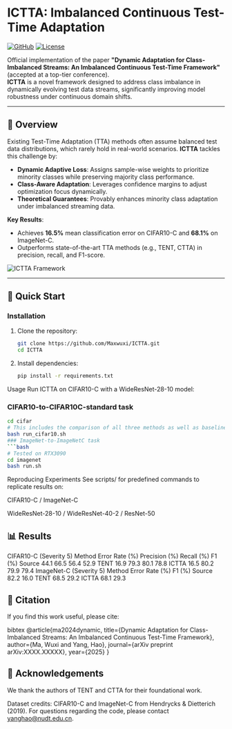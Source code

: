 # ICTTA: Imbalanced Continuous Test-Time Adaptation

[![GitHub](https://img.shields.io/github/stars/Maxwuxi/ICTTA?style=social)](https://github.com/Maxwuxi/ICTTA)
[![License](https://img.shields.io/badge/License-MIT-blue)](https://opensource.org/licenses/MIT)

Official implementation of the paper **"Dynamic Adaptation for Class-Imbalanced Streams: An Imbalanced Continuous Test-Time Framework"** (accepted at a top-tier conference).  
**ICTTA** is a novel framework designed to address class imbalance in dynamically evolving test data streams, significantly improving model robustness under continuous domain shifts.

---

## 📌 Overview

Existing Test-Time Adaptation (TTA) methods often assume balanced test data distributions, which rarely hold in real-world scenarios. **ICTTA** tackles this challenge by:
- **Dynamic Adaptive Loss**: Assigns sample-wise weights to prioritize minority classes while preserving majority class performance.
- **Class-Aware Adaptation**: Leverages confidence margins to adjust optimization focus dynamically.
- **Theoretical Guarantees**: Provably enhances minority class adaptation under imbalanced streaming data.

**Key Results**:
- Achieves **16.5%** mean classification error on CIFAR10-C and **68.1%** on ImageNet-C.
- Outperforms state-of-the-art TTA methods (e.g., TENT, CTTA) in precision, recall, and F1-score.

![ICTTA Framework](https://github.com/Maxwuxi/ICTTA/raw/main/assets/framework.png)

---

## 🚀 Quick Start

### Installation
1. Clone the repository:
   ```bash
   git clone https://github.com/Maxwuxi/ICTTA.git
   cd ICTTA
   
2. Install dependencies:
   ```bash
   pip install -r requirements.txt
Usage
Run ICTTA on CIFAR10-C with a WideResNet-28-10 model:
### CIFAR10-to-CIFAR10C-standard task
```bash
cd cifar
# This includes the comparison of all three methods as well as baseline
bash run_cifar10.sh
### ImageNet-to-ImageNetC task 
```bash
# Tested on RTX3090
cd imagenet
bash run.sh
```
   
Reproducing Experiments
See scripts/ for predefined commands to replicate results on:

CIFAR10-C / ImageNet-C

WideResNet-28-10 / WideResNet-40-2 / ResNet-50

## 📊 Results
CIFAR10-C (Severity 5)
Method	Error Rate (%)	Precision (%)	Recall (%)	F1 (%)
Source	44.1	66.5	56.4	52.9
TENT	16.9	79.3	80.1	78.8
ICTTA	16.5	80.2	79.9	79.4
ImageNet-C (Severity 5)
Method	Error Rate (%)	F1 (%)
Source	82.2	16.0
TENT	68.5	29.2
ICTTA	68.1	29.3
## 📖 Citation
If you find this work useful, please cite:

bibtex
@article{ma2024dynamic,
  title={Dynamic Adaptation for Class-Imbalanced Streams: An Imbalanced Continuous Test-Time Framework},
  author={Ma, Wuxi and Yang, Hao},
  journal={arXiv preprint arXiv:XXXX.XXXXX},
  year={2025}
}


## 🙏 Acknowledgements
We thank the authors of TENT and CTTA for their foundational work.

Dataset credits: CIFAR10-C and ImageNet-C from Hendrycks & Dietterich (2019).
For questions regarding the code, please contact yanghao@nudt.edu.cn.

